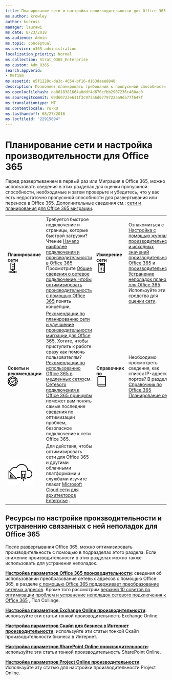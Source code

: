 ```yaml
---
title: Планирование сети и настройка производительности для Office 365
ms.author: krowley
author: kccross
manager: laurawi
ms.date: 8/23/2018
ms.audience: Admin
ms.topic: conceptual
ms.service: o365-administration
localization_priority: Normal
ms.collection: Strat_O365_Enterprise
ms.custom: Adm_O365
search.appverid:
- MET150
ms.assetid: e5f1228c-da3c-4654-bf16-d163daee8848
description: Позволяет планировать требований к пропускной способности сети для Microsoft Office 365. Если вы развернули, здесь вернуться к тонкой и устранять неполадки производительности Office 365.
ms.openlocfilehash: da8618381664a0ddf4d670cfbb2907236c468ac0
ms.sourcegitcommit: 69d60723e611f3c973a6d6779722aa9da77f647f
ms.translationtype: MT
ms.contentlocale: ru-RU
ms.lasthandoff: 08/27/2018
ms.locfileid: "22915894"
---
```

# <a name="network-planning-and-performance-tuning-for-office-365"></a>Планирование сети и настройка производительности для Office 365
Перед развертыванием в первый раз или Миграция в Office 365, можно использовать сведения в этих разделах для оценки пропускной способности, необходимые и затем проверьте и убедитесь, что у вас есть недостаточно пропускной способности для развертывания или переноса в Office 365. Дополнительные сведения см.: [сети и планирования для Office 365 миграции](network-and-migration-planning.md).
  
|||||
|:-----|:-----|:-----|:-----|
|**Планирование сети** <br/> ![Сеть](media/5e9dcd06-601b-4b28-88dc-f524e7548794.png)           <br/> |Требуется быстрое подключение и страницы, которые быстрой загрузки?  <br/> Чтение [Начало наиболее подключения и производительности в Office 365](https://aka.ms/o365perfprinciples) <br/> Просмотрите [Общие сведения о сетевое подключение, чтобы оптимизировать производительность с помощью Office 365](https://blogs.office.com/2015/03/04/understanding-network-connectivity-optimize-performance-office-365/) понять концепции,  <br/> |**Измерение сети** <br/> !["Калькулятор" ](media/d690a132-4884-40eb-a918-526bb3dff3cc.png)           <br/> |Ознакомиться с [Настройка с помощью журнал производительности и исходных значений производительности Office 365](performance-tuning-using-baselines-and-history.md) и [производительность Устранение неполадок планом для Office 365](performance-troubleshooting-plan.md).  <br/> Используйте эти средства для [оценки сети](network-and-migration-planning.md#calculators).  <br/> |
|**Советы и рекомендации** <br/> ![Советы и рекомендации](media/2a659a5c-1007-47d3-a6c6-a19e018ab29b.png)           <br/> |[Рекомендации по планированию сети и улучшение производительности миграции для Office 365](network-and-migration-planning.md#BestPractices). Хотите, чтобы приступить к работе сразу как помочь пользователям? [Рекомендации по использованию Office 365 в медленных сетях](https://support.office.com/article/fd16c8d2-4799-4c39-8fd7-045f06640166)см.<br/> [Сетевого подключения к Office 365 принципы](https://aka.ms/o365networkingprinciples) поможет вам понять самые последние сведения по оптимизации проблем, безопасное подключение к сети Office 365.  <br/> |**Справочник по** <br/> ![Книги и журнала](media/56dff3c1-f605-48d8-811f-7d13ce639ecd.png)           <br/> |Необходимо просмотреть сведения, как список IP-адресов и портов? В разделе [Справочник по Office 365 Планирование сети](network-and-migration-planning.md#NetReference).<br/> |
|![Сети облаке Майкрософт для плакат архитекторы предприятия отображается](media/3094be9f-2407-4fa5-896d-aa66ef7b9bb9.png)           <br/> |Для действия, чтобы оптимизировать сети для Office 365 и другими облачными платформами и службами изучите плакат [Microsoft Cloud сети для архитекторов Enterprise](https://aka.ms/cloudarchnetworking) .  <br/> |
   
## <a name="performance-tuning-and-troubleshooting-resources-for-office-365"></a>Ресурсы по настройке производительности и устранению связанных с ней неполадок для Office 365
<a name="apptuning"> </a>

После развертывания Office 365, можно оптимизировать производительность с помощью в подразделах этого раздела. Если снижение производительности в этих разделах можно также использовать для устранения неполадок.
  
 **[Настройка параметров Office 365 производительности](tune-office-365-performance.md)**: сведения об использовании преобразование сетевых адресов с помощью Office 365, в разделе [с помощью Office 365 поддерживает преобразование сетевых адресов](nat-support-with-office-365.md). Кроме того рассмотрим [верхней 10 советов по оптимизации проблем и устранение неполадок сетевого подключения к Office 365](https://blogs.technet.com/b/onthewire/archive/2014/06/18/top-10-tips-for-optimising-amp-troubleshooting-your-office-365-network-connectivity.aspx) , Пол Collinge. 
  
 **[Настройка параметров Exchange Online производительности](tune-exchange-online-performance.md)**: используйте эти статьи тонкой производительность Exchange Online. 
  
 **[Настройка параметров Скайп для бизнеса в Интернет производительности](tune-skype-for-business-online-performance.md)**: используйте эти статьи тонкой Скайп производительности бизнеса в Интернет. 
  
 **[Настройка параметров SharePoint Online производительности](tune-sharepoint-online-performance.md)**: используйте эти статьи тонкой производительность SharePoint Online. 
  
 **[Настройка параметров Project Online производительности](https://support.office.com/article/12ba0ebd-c616-42e5-b9b6-cad570e8409c)**: Используйте эту статью для настройки производительности Project Online. 
  

